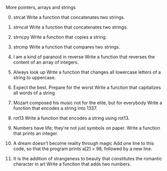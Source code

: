 More pointers, arrays and strings

0. strcat
Write a function that concatenates two strings.

1. strncat
Write a function that concatenates two strings.

2. strncpy
Write a function that copies a string.

3. strcmp
Write a function that compares two strings.

4. I am a kind of paranoid in reverse
Write a function that reverses the content of an array of integers.

5. Always look up
Write a function that changes all lowercase letters of a string to uppercase.

6. Expect the best. Prepare for the worst
Write a function that capitalizes all words of a string

7. Mozart composed his music not for the elite, but for everybody
Write a function that encodes a string into 1337.

8. rot13
Write a function that encodes a string using rot13.

9. Numbers have life; they're not just symbols on paper.
Write a function that prints an integer.

10. A dream doesn't become reality through magic
Add one line to this code, so that the program prints a[2] = 98, followed by a new line.

11. It is the addition of strangeness to beauty that constitutes the romantic character in art
Write a function that adds two numbers.
